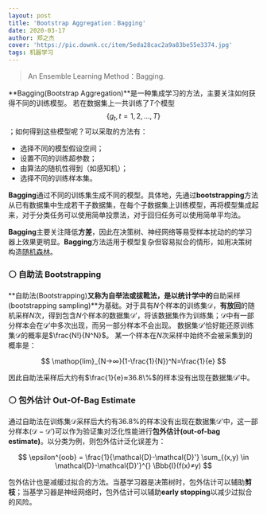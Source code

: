 ```yaml
---
layout: post
title: 'Bootstrap Aggregation：Bagging'
date: 2020-03-17
author: 郑之杰
cover: 'https://pic.downk.cc/item/5eda28cac2a9a83be55e3374.jpg'
tags: 机器学习
---
```


> An Ensemble Learning Method：Bagging.

**Bagging(Bootstrap Aggregation)**是一种集成学习的方法，主要关注如何获得不同的训练模型。
若在数据集上一共训练了$T$个模型$$\{g_t,t=1,2,...,T\}$$；如何得到这些模型呢？可以采取的方法有：
- 选择不同的模型假设空间；
- 设置不同的训练超参数；
- 由算法的随机性得到（如感知机）；
- 选择不同的训练样本集。

**Bagging**通过不同的训练集生成不同的模型。具体地，先通过**bootstrapping**方法从已有数据集中生成若干子数据集，在每个子数据集上训练模型，再将模型集成起来，对于分类任务可以使用简单投票法，对于回归任务可以使用简单平均法。

**Bagging**主要关注降低**方差**，因此在决策树、神经网络等易受样本扰动的的学习器上效果更明显。**Bagging**方法适用于模型复杂但容易拟合的情形，如用决策树构造[随机森林](https://0809zheng.github.io/2020/03/20/random-forest.html)。

### ⚪ 自助法 Bootstrapping
**自助法(Bootstrapping)**又称为自举法或拔靴法，是以统计学中的**自助采样(bootstrapping sampling)**为基础。对于具有$N$个样本的训练集$\mathcal{D}$，**有放回**的随机采样$N$次，得到包含$N$个样本的数据集$\mathcal{D}'$，将该数据集作为训练集；$\mathcal{D}$中有一部分样本会在$\mathcal{D}'$中多次出现，而另一部分样本不会出现。
数据集$\mathcal{D}'$恰好能还原训练集$\mathcal{D}$的概率是$\frac{N!}{N^N}$。
某一个样本在$N$次采样中始终不会被采集到的概率是：

$$ \mathop{lim}_{N→∞}(1-\frac{1}{N})^N=\frac{1}{e} $$

因此自助法采样后大约有$\frac{1}{e}≈36.8\%$的样本没有出现在数据集$\mathcal{D}'$中。

### ⚪ 包外估计 Out-Of-Bag Estimate
通过自助法在训练集$\mathcal{D}$采样后大约有$36.8\%$的样本没有出现在数据集$\mathcal{D}'$中，这一部分样本($\mathcal{D}-\mathcal{D}'$)可以作为验证集对泛化性能进行**包外估计(out-of-bag estimate)**。以分类为例，则包外估计泛化误差为：

$$ \epsilon^{oob} = \frac{1}{\mathcal{D}-\mathcal{D}'} \sum_{(x,y) \in \mathcal{D}-\mathcal{D}'}^{} \Bbb{I}(f(x)≠y) $$

包外估计也是减缓过拟合的方法。当基学习器是决策树时，包外估计可以辅助**剪枝**；当基学习器是神经网络时，包外估计可以辅助**early stopping**以减少过拟合的风险。
